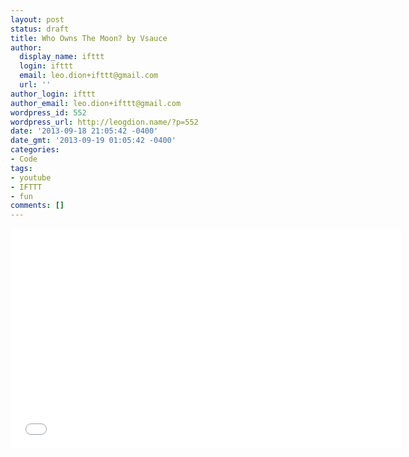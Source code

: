 ```yaml
---
layout: post
status: draft
title: Who Owns The Moon? by Vsauce
author:
  display_name: ifttt
  login: ifttt
  email: leo.dion+ifttt@gmail.com
  url: ''
author_login: ifttt
author_email: leo.dion+ifttt@gmail.com
wordpress_id: 552
wordpress_url: http://leogdion.name/?p=552
date: '2013-09-18 21:05:42 -0400'
date_gmt: '2013-09-19 01:05:42 -0400'
categories:
- Code
tags:
- youtube
- IFTTT
- fun
comments: []
---
```

<iframe width="625" height="352" src="//www.youtube.com/embed/Bbgz4yY-xX0" frameborder="0" allowfullscreen></iframe>

